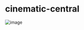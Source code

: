 # cinematic-central

![image](https://github.com/naveenkumar-prog/cinematic-central/assets/52662298/a617fe60-3427-4ad5-9d2f-a803bb26af82)
